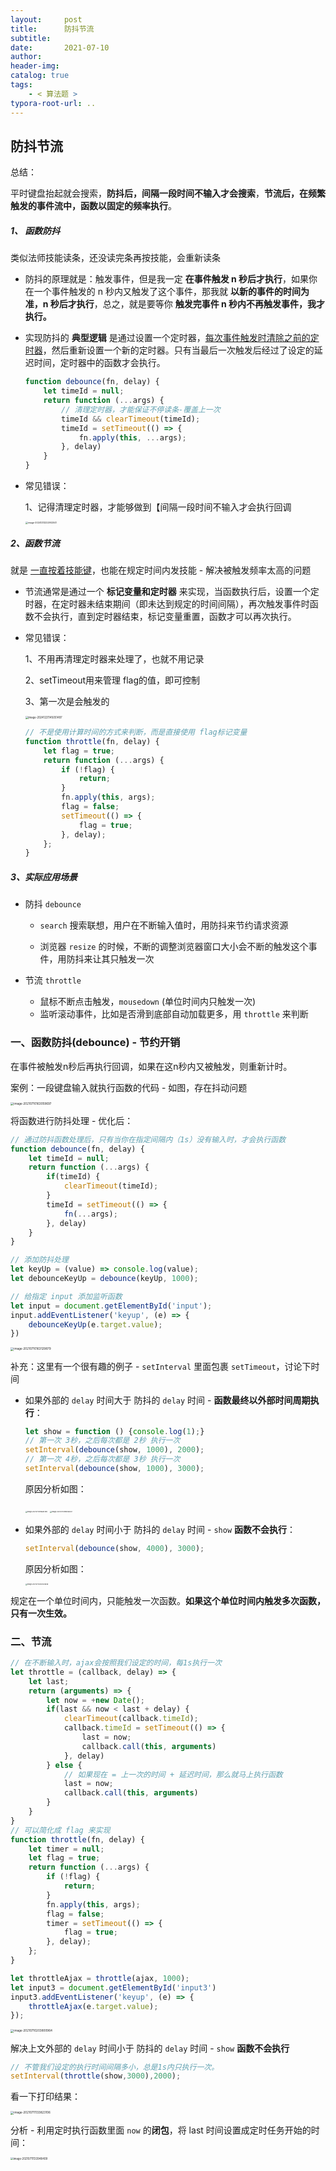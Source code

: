 ```yaml
---
layout:     post
title:      防抖节流
subtitle:  
date:       2021-07-10
author:     
header-img: 
catalog: true
tags:
    - < 算法题 >
typora-root-url: ..
---
```


##  防抖节流

总结：

​	平时键盘抬起就会搜索，**防抖后，间隔一段时间不输入才会搜索**，**节流后，在频繁触发的事件流中，函数以固定的频率执行**。

##### 1、 函数防抖

类似法师技能读条，还没读完条再按技能，会重新读条

- 防抖的原理就是：触发事件，但是我一定 **在事件触发 n 秒后才执行**，如果你在一个事件触发的 n 秒内又触发了这个事件，那我就 **以新的事件的时间为准，n 秒后才执行**，总之，就是要等你 **触发完事件 n 秒内不再触发事件，我才执行。**

- 实现防抖的 **典型逻辑** 是通过设置一个定时器，<u>每次事件触发时清除之前的定时器</u>，然后重新设置一个新的定时器。只有当最后一次触发后经过了设定的延迟时间，定时器中的函数才会执行。

    ```js
    function debounce(fn, delay) {
        let timeId = null;
        return function (...args) {
            // 清理定时器，才能保证不停读条-覆盖上一次
            timeId && clearTimeout(timeId);
            timeId = setTimeout(() => {
                fn.apply(this, ...args);
            }, delay)
        }
    }
    ```

- 常见错误：

    1、记得清理定时器，才能够做到【间隔一段时间不输入才会执行回调

    <img src="/../img/assets_2023/image-20241213222902041.png" alt="image-20241213222902041" style="zoom:25%;" />

##### 2、函数节流

就是 <u>一直按着技能键</u>，也能在规定时间内发技能 - 解决被触发频率太高的问题

- 节流通常是通过一个 **标记变量和定时器** 来实现，当函数执行后，设置一个定时器，在定时器未结束期间（即未达到规定的时间间隔），再次触发事件时函数不会执行，直到定时器结束，标记变量重置，函数才可以再次执行。

- 常见错误：

    1、不用再清理定时器来处理了，也就不用记录
    
    2、setTimeout用来管理 flag的值，即可控制
    
    3、第一次是会触发的
    
    <img src="/../img/assets_2023/image-20241221145051497.png" alt="image-20241221145051497" style="zoom:30%;" />
    
    ```js
    // 不是使用计算时间的方式来判断，而是直接使用 flag标记变量
    function throttle(fn, delay) {
        let flag = true;
        return function (...args) {
            if (!flag) {
                return;
            }
            fn.apply(this, args);
            flag = false;
            setTimeout(() => {
                flag = true;
            }, delay);
        };
    }
    ```
    
    

##### 3、实际应用场景

- 防抖 `debounce`

    - `search` 搜索联想，用户在不断输入值时，用防抖来节约请求资源

    - 浏览器 `resize` 的时候，不断的调整浏览器窗口大小会不断的触发这个事件，用防抖来让其只触发一次

- 节流 `throttle` 
    - 鼠标不断点击触发，`mousedown` (单位时间内只触发一次)
    - 监听滚动事件，比如是否滑到底部自动加载更多，用 `throttle` 来判断

### 一、函数防抖(debounce) - 节约开销

在事件被触发n秒后再执行回调，如果在这n秒内又被触发，则重新计时。

案例：一段键盘输入就执行函数的代码 - 如图，存在抖动问题

<img src="/../img/assets_2019/image-20210710163059697.png" alt="image-20210710163059697" style="zoom:33%;" />

将函数进行防抖处理 - 优化后：

```javascript
// 通过防抖函数处理后，只有当你在指定间隔内（1s）没有输入时，才会执行函数
function debounce(fn, delay) {
    let timeId = null;
    return function (...args) {
        if(timeId) {
            clearTimeout(timeId);
        }
        timeId = setTimeout(() => {
            fn(...args);
        }, delay)
    }
}

// 添加防抖处理
let keyUp = (value) => console.log(value);
let debounceKeyUp = debounce(keyUp, 1000);

// 给指定 input 添加监听函数
let input = document.getElementById('input');
input.addEventListener('keyup', (e) => {
    debounceKeyUp(e.target.value);
})
```

<img src="/../img/assets_2019/image-20210710163129879.png" alt="image-20210710163129879" style="zoom:33%;" />

补充：这里有一个很有趣的例子 - `setInterval` 里面包裹 `setTimeout`，讨论下时间

- 如果外部的 `delay` 时间大于 防抖的 `delay` 时间 - **函数最终以外部时间周期执行**：

    ```js
    let show = function () {console.log(1);}
    // 第一次 3秒，之后每次都是 2秒 执行一次
    setInterval(debounce(show, 1000), 2000);
    // 第一次 4秒，之后每次都是 3秒 执行一次
    setInterval(debounce(show, 1000), 3000);
    ```
    
    原因分析如图：
    
    <img src="/../img/assets_2019/image-20210710195651390.png" alt="image-20210710195651390" style="zoom:18%;" />

    <img src="/../img/assets_2019/image-20210710195948437.png" alt="image-20210710195948437" style="zoom:18%;" />

- 如果外部的 `delay` 时间小于 防抖的 `delay` 时间 - `show` **函数不会执行**：

    ```js
    setInterval(debounce(show, 4000), 3000);
    ```

    原因分析如图：
    
    <img src="/../img/assets_2019/image-20210710200524848.png" alt="image-20210710200524848" style="zoom:18%;" />

规定在一个单位时间内，只能触发一次函数。**如果这个单位时间内触发多次函数，只有一次生效。**

### 二、节流

```javascript
// 在不断输入时，ajax会按照我们设定的时间，每1s执行一次
let throttle = (callback, delay) => {
    let last;
    return (arguments) => {
        let now = +new Date();
        if(last && now < last + delay) {
            clearTimeout(callback.timeId);
            callback.timeId = setTimeout(() => {
                last = now;
                callback.call(this, arguments)
            }, delay)
        } else {
            // 如果现在 = 上一次的时间 + 延迟时间，那么就马上执行函数
            last = now;
            callback.call(this, arguments)
        }
    }
}
// 可以简化成 flag 来实现
function throttle(fn, delay) {
    let timer = null;
    let flag = true;
    return function (...args) {
        if (!flag) {
            return;
        }
        fn.apply(this, args);
        flag = false;
        timer = setTimeout(() => {
            flag = true;
        }, delay);
    };
}

let throttleAjax = throttle(ajax, 1000);
let input3 = document.getElementById('input3')
input3.addEventListener('keyup', (e) => {
    throttleAjax(e.target.value);
});
```

<img src="/../img/assets_2019/image-20210710203800964.png" alt="image-20210710203800964" style="zoom:33%;" />

解决上文外部的 `delay` 时间小于 防抖的 `delay` 时间 - `show` **函数不会执行** 

```js
// 不管我们设定的执行时间间隔多小，总是1s内只执行一次。
setInterval(throttle(show,3000),2000);
```

看一下打印结果：

<img src="/../img/assets_2019/image-20210711133823106.png" alt="image-20210711133823106" style="zoom:33%;" />

分析 - 利用定时执行函数里面 `now` 的**闭包**，将 last 时间设置成定时任务开始的时间：

<img src="/../img/assets_2019/image-20210711133948409.png" alt="image-20210711133948409" style="zoom:30%;" />
